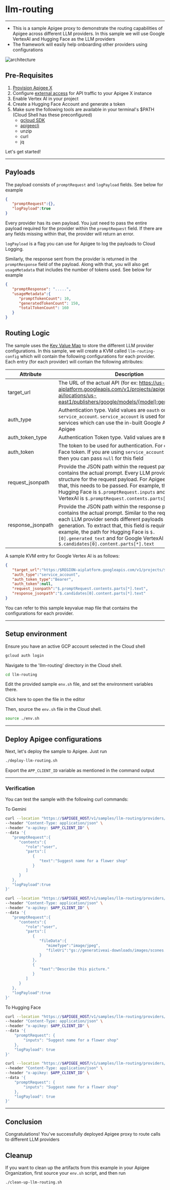 # llm-routing

---

- This is a sample Apigee proxy to demonstrate the routing capabilities of Apigee across different LLM providers. In this sample we will use Google VertexAI and Hugging Face as the LLM providers
- The framework will easily help onboarding other providers using configurations

![architecture](../images/arch.jpg)

## Pre-Requisites

1. [Provision Apigee X](https://cloud.google.com/apigee/docs/api-platform/get-started/provisioning-intro)
2. Configure [external access](https://cloud.google.com/apigee/docs/api-platform/get-started/configure-routing#external-access) for API traffic to your Apigee X instance
3. Enable Vertex AI in your project
4. Create a Hugging Face Account and generate a token
5. Make sure the following tools are available in your terminal's $PATH (Cloud Shell has these preconfigured)
    - [gcloud SDK](https://cloud.google.com/sdk/docs/install)
    - [apigeecli](https://github.com/apigee/apigeecli)
    - unzip
    - curl
    - jq

Let's get started!

---

## Payloads

The payload consists of `promptRequest` and `logPayload` fields. See below for example

```json
{
   "promptRequest":{},
   "logPayload":true
}
```

Every provider has its own payload. You just need to pass the entire payload required for the provider within the `promptRequest` field. If there are any fields missing within that, the provider will return an error.

`logPayload` is a flag you can use for Apigee to log the payloads to Cloud Logging.

Similarly, the response sent from the provider is returned in the `promptResponse` field of the payload. Along with that, you will also get `usageMetadata` that includes the number of tokens used. See below for example

```json
{
   "promptResponse": ".....", 
   "usageMetadata":{
      "promptTokenCount": 10,
      "generatedTokenCount": 150,
      "totalTokenCount": 160
   }
}
```

## Routing Logic

The sample uses the [Key Value Map](https://cloud.google.com/apigee/docs/api-platform/cache/key-value-maps) to store the different LLM provider configurations. In this sample, we will create a KVM called `llm-routing-config` which will contain the following configurations for each provider. Each entry (for each provider) will contain the following attributes:

| Attribute | Description |
|---|---|
| target_url | The URL of the actual API (for ex: <https://us-east1-aiplatform.googleapis.com/v1/projects/apigee-ai/locations/us-east1/publishers/google/models/{model}:generateContent>) |
| auth_type | Authentication type. Valid values are  `oauth` or `service_account`. `service_account` is used for Google based services which can use the in-built Google Auth within Apigee |
| auth_token_type | Authentication Token type. Valid values are `Bearer` or `Basic` |
| auth_token | The token to be used for authentication. For ex Hugging Face token. If you are using  `service_account` auth_type, then you can pass `null` for this field |
| request_jsonpath | Provide the JSON path within the request payload that contains the actual prompt. Every LLM provider has its own structure for the request payload. For Apigee to extract that, this needs to be passed. For example, the path for Hugging Face is `$.promptRequest.inputs` and for Google VertexAI is `$.promptRequest.contents.parts[*].text` |
| response_jsonpath | Provide the JSON path within the response payload that contains the actual prompt. Similar to the request above, each LLM provider sends different payloads as part of text generation. To extract that, this field is required. For example, the path for Hugging Face is `$.[0].generated_text` and for Google VertexAI is `$.candidates[0].content.parts[*].text` |

A sample KVM entry for Google Vertex AI is as follows:

```json
{
   "target_url":"https:/$REGION-aiplatform.googleapis.com/v1/projects/$PROJECT_ID/locations/$REGION/publishers/google/models/$MODEL_NAME:generateContent",
   "auth_type":"service_account",
   "auth_token_type":"Bearer",
   "auth_token":null,
   "request_jsonpath":"$.promptRequest.contents.parts[*].text",
   "response_jsonpath":"$.candidates[0].content.parts[*].text"
}
```
  
You can refer to this sample <walkthrough-editor-open-file filePath="llm-routing/config/env__envname__llm-routing-config__kvmfile__0.json">keyvalue map file</walkthrough-editor-open-file> that contains the configurations for each provider.

---

## Setup environment

Ensure you have an active GCP account selected in the Cloud shell

```sh
gcloud auth login
```

Navigate to the 'llm-routing' directory in the Cloud shell.

```sh
cd llm-routing
```

Edit the provided sample `env.sh` file, and set the environment variables there.

Click <walkthrough-editor-open-file filePath="llm-routing/env.sh">here</walkthrough-editor-open-file> to open the file in the editor

Then, source the `env.sh` file in the Cloud shell.

```sh
source ./env.sh
```

---

## Deploy Apigee configurations

Next, let's deploy the sample to Apigee. Just run

```bash
./deploy-llm-routing.sh
```

Export the `APP_CLIENT_ID` variable as mentioned in the command output

---

### Verification

You can test the sample with the following curl commands:

To Gemini

```sh
curl --location "https://$APIGEE_HOST/v1/samples/llm-routing/providers/google/models/gemini-1.5-flash-001:generateText" \
--header "Content-Type: application/json" \
--header "x-apikey: $APP_CLIENT_ID" \
--data '{
   "promptRequest":{
      "contents":{
         "role":"user",
         "parts":[
            {
               "text":"Suggest name for a flower shop"
            }
         ]
      }
   },
   "logPayload":true
}'
```

```sh
curl --location "https://$APIGEE_HOST/v1/samples/llm-routing/providers/google/models/gemini-1.5-flash-001:generateText" \
--header "Content-Type: application/json" \
--header "x-apikey: $APP_CLIENT_ID" \
--data '{
   "promptRequest":{
      "contents":{
         "role":"user",
         "parts":[
            {
               "fileData":{
                  "mimeType":"image/jpeg",
                  "fileUri":"gs://generativeai-downloads/images/scones.jpg"
               }
            },
            {
               "text":"Describe this picture."
            }
         ]
      }
   },
   "logPayload":true
}'
```

To Hugging Face

```sh
curl --location "https://$APIGEE_HOST/v1/samples/llm-routing/providers/hugging_face/models/gpt2:generateText" \
--header "Content-Type: application/json" \
--header "x-apikey: $APP_CLIENT_ID" \
--data '{
    "promptRequest": {
        "inputs": "Suggest name for a flower shop"
    },
    "logPayload": true
}'
```

```sh
curl --location "https://$APIGEE_HOST/v1/samples/llm-routing/providers/hugging_face/models/distilbert/distilgpt2:generateText" \
--header "Content-Type: application/json" \
--header "x-apikey: $APP_CLIENT_ID" \
--data '{
    "promptRequest": {
        "inputs": "Suggest name for a flower shop"
    },
    "logPayload": true
}'
```

---

## Conclusion

<walkthrough-conclusion-trophy></walkthrough-conclusion-trophy>

Congratulations! You've successfully deployed Apigee proxy to route calls to different LLM providers

<walkthrough-inline-feedback></walkthrough-inline-feedback>

## Cleanup

If you want to clean up the artifacts from this example in your Apigee Organization, first source your `env.sh` script, and then run

```bash
./clean-up-llm-routing.sh
```
